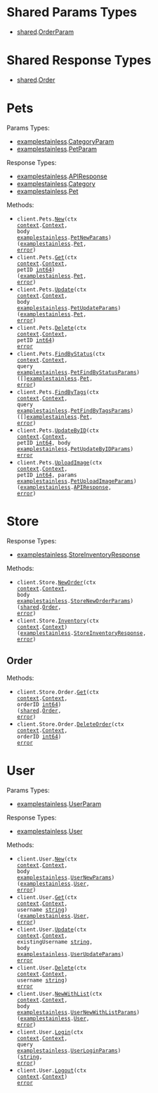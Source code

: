 # Shared Params Types

- <a href="https://pkg.go.dev/github.com/AndooBomber/example-stainless-go/shared">shared</a>.<a href="https://pkg.go.dev/github.com/AndooBomber/example-stainless-go/shared#OrderParam">OrderParam</a>

# Shared Response Types

- <a href="https://pkg.go.dev/github.com/AndooBomber/example-stainless-go/shared">shared</a>.<a href="https://pkg.go.dev/github.com/AndooBomber/example-stainless-go/shared#Order">Order</a>

# Pets

Params Types:

- <a href="https://pkg.go.dev/github.com/AndooBomber/example-stainless-go">examplestainless</a>.<a href="https://pkg.go.dev/github.com/AndooBomber/example-stainless-go#CategoryParam">CategoryParam</a>
- <a href="https://pkg.go.dev/github.com/AndooBomber/example-stainless-go">examplestainless</a>.<a href="https://pkg.go.dev/github.com/AndooBomber/example-stainless-go#PetParam">PetParam</a>

Response Types:

- <a href="https://pkg.go.dev/github.com/AndooBomber/example-stainless-go">examplestainless</a>.<a href="https://pkg.go.dev/github.com/AndooBomber/example-stainless-go#APIResponse">APIResponse</a>
- <a href="https://pkg.go.dev/github.com/AndooBomber/example-stainless-go">examplestainless</a>.<a href="https://pkg.go.dev/github.com/AndooBomber/example-stainless-go#Category">Category</a>
- <a href="https://pkg.go.dev/github.com/AndooBomber/example-stainless-go">examplestainless</a>.<a href="https://pkg.go.dev/github.com/AndooBomber/example-stainless-go#Pet">Pet</a>

Methods:

- <code title="post /pet">client.Pets.<a href="https://pkg.go.dev/github.com/AndooBomber/example-stainless-go#PetService.New">New</a>(ctx <a href="https://pkg.go.dev/context">context</a>.<a href="https://pkg.go.dev/context#Context">Context</a>, body <a href="https://pkg.go.dev/github.com/AndooBomber/example-stainless-go">examplestainless</a>.<a href="https://pkg.go.dev/github.com/AndooBomber/example-stainless-go#PetNewParams">PetNewParams</a>) (<a href="https://pkg.go.dev/github.com/AndooBomber/example-stainless-go">examplestainless</a>.<a href="https://pkg.go.dev/github.com/AndooBomber/example-stainless-go#Pet">Pet</a>, <a href="https://pkg.go.dev/builtin#error">error</a>)</code>
- <code title="get /pet/{petId}">client.Pets.<a href="https://pkg.go.dev/github.com/AndooBomber/example-stainless-go#PetService.Get">Get</a>(ctx <a href="https://pkg.go.dev/context">context</a>.<a href="https://pkg.go.dev/context#Context">Context</a>, petID <a href="https://pkg.go.dev/builtin#int64">int64</a>) (<a href="https://pkg.go.dev/github.com/AndooBomber/example-stainless-go">examplestainless</a>.<a href="https://pkg.go.dev/github.com/AndooBomber/example-stainless-go#Pet">Pet</a>, <a href="https://pkg.go.dev/builtin#error">error</a>)</code>
- <code title="put /pet">client.Pets.<a href="https://pkg.go.dev/github.com/AndooBomber/example-stainless-go#PetService.Update">Update</a>(ctx <a href="https://pkg.go.dev/context">context</a>.<a href="https://pkg.go.dev/context#Context">Context</a>, body <a href="https://pkg.go.dev/github.com/AndooBomber/example-stainless-go">examplestainless</a>.<a href="https://pkg.go.dev/github.com/AndooBomber/example-stainless-go#PetUpdateParams">PetUpdateParams</a>) (<a href="https://pkg.go.dev/github.com/AndooBomber/example-stainless-go">examplestainless</a>.<a href="https://pkg.go.dev/github.com/AndooBomber/example-stainless-go#Pet">Pet</a>, <a href="https://pkg.go.dev/builtin#error">error</a>)</code>
- <code title="delete /pet/{petId}">client.Pets.<a href="https://pkg.go.dev/github.com/AndooBomber/example-stainless-go#PetService.Delete">Delete</a>(ctx <a href="https://pkg.go.dev/context">context</a>.<a href="https://pkg.go.dev/context#Context">Context</a>, petID <a href="https://pkg.go.dev/builtin#int64">int64</a>) <a href="https://pkg.go.dev/builtin#error">error</a></code>
- <code title="get /pet/findByStatus">client.Pets.<a href="https://pkg.go.dev/github.com/AndooBomber/example-stainless-go#PetService.FindByStatus">FindByStatus</a>(ctx <a href="https://pkg.go.dev/context">context</a>.<a href="https://pkg.go.dev/context#Context">Context</a>, query <a href="https://pkg.go.dev/github.com/AndooBomber/example-stainless-go">examplestainless</a>.<a href="https://pkg.go.dev/github.com/AndooBomber/example-stainless-go#PetFindByStatusParams">PetFindByStatusParams</a>) ([]<a href="https://pkg.go.dev/github.com/AndooBomber/example-stainless-go">examplestainless</a>.<a href="https://pkg.go.dev/github.com/AndooBomber/example-stainless-go#Pet">Pet</a>, <a href="https://pkg.go.dev/builtin#error">error</a>)</code>
- <code title="get /pet/findByTags">client.Pets.<a href="https://pkg.go.dev/github.com/AndooBomber/example-stainless-go#PetService.FindByTags">FindByTags</a>(ctx <a href="https://pkg.go.dev/context">context</a>.<a href="https://pkg.go.dev/context#Context">Context</a>, query <a href="https://pkg.go.dev/github.com/AndooBomber/example-stainless-go">examplestainless</a>.<a href="https://pkg.go.dev/github.com/AndooBomber/example-stainless-go#PetFindByTagsParams">PetFindByTagsParams</a>) ([]<a href="https://pkg.go.dev/github.com/AndooBomber/example-stainless-go">examplestainless</a>.<a href="https://pkg.go.dev/github.com/AndooBomber/example-stainless-go#Pet">Pet</a>, <a href="https://pkg.go.dev/builtin#error">error</a>)</code>
- <code title="post /pet/{petId}">client.Pets.<a href="https://pkg.go.dev/github.com/AndooBomber/example-stainless-go#PetService.UpdateByID">UpdateByID</a>(ctx <a href="https://pkg.go.dev/context">context</a>.<a href="https://pkg.go.dev/context#Context">Context</a>, petID <a href="https://pkg.go.dev/builtin#int64">int64</a>, body <a href="https://pkg.go.dev/github.com/AndooBomber/example-stainless-go">examplestainless</a>.<a href="https://pkg.go.dev/github.com/AndooBomber/example-stainless-go#PetUpdateByIDParams">PetUpdateByIDParams</a>) <a href="https://pkg.go.dev/builtin#error">error</a></code>
- <code title="post /pet/{petId}/uploadImage">client.Pets.<a href="https://pkg.go.dev/github.com/AndooBomber/example-stainless-go#PetService.UploadImage">UploadImage</a>(ctx <a href="https://pkg.go.dev/context">context</a>.<a href="https://pkg.go.dev/context#Context">Context</a>, petID <a href="https://pkg.go.dev/builtin#int64">int64</a>, params <a href="https://pkg.go.dev/github.com/AndooBomber/example-stainless-go">examplestainless</a>.<a href="https://pkg.go.dev/github.com/AndooBomber/example-stainless-go#PetUploadImageParams">PetUploadImageParams</a>) (<a href="https://pkg.go.dev/github.com/AndooBomber/example-stainless-go">examplestainless</a>.<a href="https://pkg.go.dev/github.com/AndooBomber/example-stainless-go#APIResponse">APIResponse</a>, <a href="https://pkg.go.dev/builtin#error">error</a>)</code>

# Store

Response Types:

- <a href="https://pkg.go.dev/github.com/AndooBomber/example-stainless-go">examplestainless</a>.<a href="https://pkg.go.dev/github.com/AndooBomber/example-stainless-go#StoreInventoryResponse">StoreInventoryResponse</a>

Methods:

- <code title="post /store/order">client.Store.<a href="https://pkg.go.dev/github.com/AndooBomber/example-stainless-go#StoreService.NewOrder">NewOrder</a>(ctx <a href="https://pkg.go.dev/context">context</a>.<a href="https://pkg.go.dev/context#Context">Context</a>, body <a href="https://pkg.go.dev/github.com/AndooBomber/example-stainless-go">examplestainless</a>.<a href="https://pkg.go.dev/github.com/AndooBomber/example-stainless-go#StoreNewOrderParams">StoreNewOrderParams</a>) (<a href="https://pkg.go.dev/github.com/AndooBomber/example-stainless-go/shared">shared</a>.<a href="https://pkg.go.dev/github.com/AndooBomber/example-stainless-go/shared#Order">Order</a>, <a href="https://pkg.go.dev/builtin#error">error</a>)</code>
- <code title="get /store/inventory">client.Store.<a href="https://pkg.go.dev/github.com/AndooBomber/example-stainless-go#StoreService.Inventory">Inventory</a>(ctx <a href="https://pkg.go.dev/context">context</a>.<a href="https://pkg.go.dev/context#Context">Context</a>) (<a href="https://pkg.go.dev/github.com/AndooBomber/example-stainless-go">examplestainless</a>.<a href="https://pkg.go.dev/github.com/AndooBomber/example-stainless-go#StoreInventoryResponse">StoreInventoryResponse</a>, <a href="https://pkg.go.dev/builtin#error">error</a>)</code>

## Order

Methods:

- <code title="get /store/order/{orderId}">client.Store.Order.<a href="https://pkg.go.dev/github.com/AndooBomber/example-stainless-go#StoreOrderService.Get">Get</a>(ctx <a href="https://pkg.go.dev/context">context</a>.<a href="https://pkg.go.dev/context#Context">Context</a>, orderID <a href="https://pkg.go.dev/builtin#int64">int64</a>) (<a href="https://pkg.go.dev/github.com/AndooBomber/example-stainless-go/shared">shared</a>.<a href="https://pkg.go.dev/github.com/AndooBomber/example-stainless-go/shared#Order">Order</a>, <a href="https://pkg.go.dev/builtin#error">error</a>)</code>
- <code title="delete /store/order/{orderId}">client.Store.Order.<a href="https://pkg.go.dev/github.com/AndooBomber/example-stainless-go#StoreOrderService.DeleteOrder">DeleteOrder</a>(ctx <a href="https://pkg.go.dev/context">context</a>.<a href="https://pkg.go.dev/context#Context">Context</a>, orderID <a href="https://pkg.go.dev/builtin#int64">int64</a>) <a href="https://pkg.go.dev/builtin#error">error</a></code>

# User

Params Types:

- <a href="https://pkg.go.dev/github.com/AndooBomber/example-stainless-go">examplestainless</a>.<a href="https://pkg.go.dev/github.com/AndooBomber/example-stainless-go#UserParam">UserParam</a>

Response Types:

- <a href="https://pkg.go.dev/github.com/AndooBomber/example-stainless-go">examplestainless</a>.<a href="https://pkg.go.dev/github.com/AndooBomber/example-stainless-go#User">User</a>

Methods:

- <code title="post /user">client.User.<a href="https://pkg.go.dev/github.com/AndooBomber/example-stainless-go#UserService.New">New</a>(ctx <a href="https://pkg.go.dev/context">context</a>.<a href="https://pkg.go.dev/context#Context">Context</a>, body <a href="https://pkg.go.dev/github.com/AndooBomber/example-stainless-go">examplestainless</a>.<a href="https://pkg.go.dev/github.com/AndooBomber/example-stainless-go#UserNewParams">UserNewParams</a>) (<a href="https://pkg.go.dev/github.com/AndooBomber/example-stainless-go">examplestainless</a>.<a href="https://pkg.go.dev/github.com/AndooBomber/example-stainless-go#User">User</a>, <a href="https://pkg.go.dev/builtin#error">error</a>)</code>
- <code title="get /user/{username}">client.User.<a href="https://pkg.go.dev/github.com/AndooBomber/example-stainless-go#UserService.Get">Get</a>(ctx <a href="https://pkg.go.dev/context">context</a>.<a href="https://pkg.go.dev/context#Context">Context</a>, username <a href="https://pkg.go.dev/builtin#string">string</a>) (<a href="https://pkg.go.dev/github.com/AndooBomber/example-stainless-go">examplestainless</a>.<a href="https://pkg.go.dev/github.com/AndooBomber/example-stainless-go#User">User</a>, <a href="https://pkg.go.dev/builtin#error">error</a>)</code>
- <code title="put /user/{username}">client.User.<a href="https://pkg.go.dev/github.com/AndooBomber/example-stainless-go#UserService.Update">Update</a>(ctx <a href="https://pkg.go.dev/context">context</a>.<a href="https://pkg.go.dev/context#Context">Context</a>, existingUsername <a href="https://pkg.go.dev/builtin#string">string</a>, body <a href="https://pkg.go.dev/github.com/AndooBomber/example-stainless-go">examplestainless</a>.<a href="https://pkg.go.dev/github.com/AndooBomber/example-stainless-go#UserUpdateParams">UserUpdateParams</a>) <a href="https://pkg.go.dev/builtin#error">error</a></code>
- <code title="delete /user/{username}">client.User.<a href="https://pkg.go.dev/github.com/AndooBomber/example-stainless-go#UserService.Delete">Delete</a>(ctx <a href="https://pkg.go.dev/context">context</a>.<a href="https://pkg.go.dev/context#Context">Context</a>, username <a href="https://pkg.go.dev/builtin#string">string</a>) <a href="https://pkg.go.dev/builtin#error">error</a></code>
- <code title="post /user/createWithList">client.User.<a href="https://pkg.go.dev/github.com/AndooBomber/example-stainless-go#UserService.NewWithList">NewWithList</a>(ctx <a href="https://pkg.go.dev/context">context</a>.<a href="https://pkg.go.dev/context#Context">Context</a>, body <a href="https://pkg.go.dev/github.com/AndooBomber/example-stainless-go">examplestainless</a>.<a href="https://pkg.go.dev/github.com/AndooBomber/example-stainless-go#UserNewWithListParams">UserNewWithListParams</a>) (<a href="https://pkg.go.dev/github.com/AndooBomber/example-stainless-go">examplestainless</a>.<a href="https://pkg.go.dev/github.com/AndooBomber/example-stainless-go#User">User</a>, <a href="https://pkg.go.dev/builtin#error">error</a>)</code>
- <code title="get /user/login">client.User.<a href="https://pkg.go.dev/github.com/AndooBomber/example-stainless-go#UserService.Login">Login</a>(ctx <a href="https://pkg.go.dev/context">context</a>.<a href="https://pkg.go.dev/context#Context">Context</a>, query <a href="https://pkg.go.dev/github.com/AndooBomber/example-stainless-go">examplestainless</a>.<a href="https://pkg.go.dev/github.com/AndooBomber/example-stainless-go#UserLoginParams">UserLoginParams</a>) (<a href="https://pkg.go.dev/builtin#string">string</a>, <a href="https://pkg.go.dev/builtin#error">error</a>)</code>
- <code title="get /user/logout">client.User.<a href="https://pkg.go.dev/github.com/AndooBomber/example-stainless-go#UserService.Logout">Logout</a>(ctx <a href="https://pkg.go.dev/context">context</a>.<a href="https://pkg.go.dev/context#Context">Context</a>) <a href="https://pkg.go.dev/builtin#error">error</a></code>
